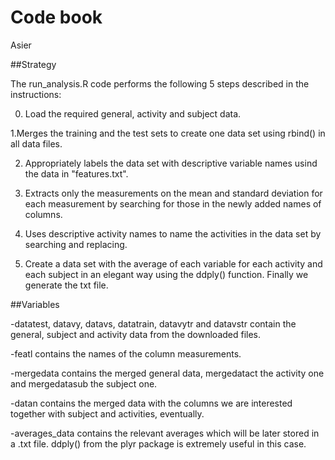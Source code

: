 # Code book
Asier  

##Strategy

The run_analysis.R code performs the following 5 steps described in the instructions:

0. Load the required general, activity and subject data.

1.Merges the training and the test sets to create one data set using rbind() in all data files.

2. Appropriately labels the data set with descriptive variable names usind the data in "features.txt".

3. Extracts only the measurements on the mean and standard deviation for each measurement by searching for those in the newly added names of columns.

4. Uses descriptive activity names to name the activities in the data set by searching and replacing.

5. Create a data set with the average of each variable for each activity and each subject in an elegant way using the ddply() function. Finally we generate the txt file.


##Variables

-datatest, datavy, datavs, datatrain, datavytr and datavstr contain the general, subject and activity data from the downloaded files.

-featl contains the names of the column measurements.

-mergedata contains the merged general data, mergedatact the activity one and mergedatasub the subject one.

-datan contains the merged data with the columns we are interested together with subject and activities, eventually.

-averages_data contains the relevant averages which will be later stored in a .txt file. ddply() from the plyr package is extremely useful in this case.


